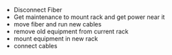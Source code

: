 - Disconnect Fiber
- Get maintenance to mount rack and get power near it 
- move fiber and run new cables
- remove old equipment from current rack
- mount equipment in new rack
- connect cables